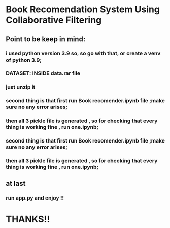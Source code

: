 # Book Recomendation System  Using Collaborative Filtering 

## Point to be keep in mind:
### i used python version 3.9 so, so go with that, or create a venv of python 3.9;

### DATASET: INSIDE data.rar file
### just unzip it
### second thing is that first run Book recomender.ipynb file ;make sure no any error arises;
### then all 3 pickle file is generated , so for checking that every thing is working fine , run one.ipynb;



### second thing is that first run Book recomender.ipynb file ;make sure no any error arises;
### then all 3 pickle file is generated , so for checking that every thing is working fine , run one.ipynb;


## at last 
### run app.py and enjoy !!

# THANKS!!

